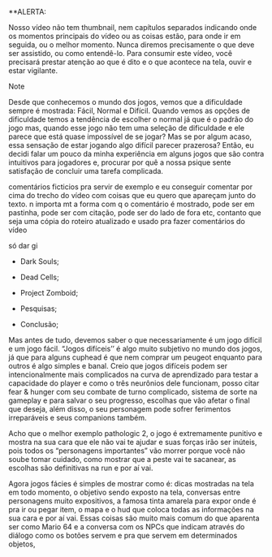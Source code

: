 
**ALERTA: 

Nosso vídeo não tem thumbnail, nem capítulos separados indicando onde os momentos principais do vídeo ou as coisas estão, para onde ir em seguida, ou o melhor momento. Nunca diremos precisamente o que deve ser assistido, ou como entendê-lo. Para consumir este vídeo, você precisará prestar atenção ao que é dito e o que acontece na tela, ouvir e estar vigilante.

> [!NOTE]
> Desde que conhecemos o mundo dos jogos, vemos que a dificuldade sempre é mostrada: Fácil, Normal e Difícil. Quando vemos as opções de dificuldade temos a tendência de escolher o normal já que é o padrão do jogo mas, quando esse jogo não tem uma seleção de dificuldade e ele parece que está quase impossível de se jogar? Mas se por algum acaso, essa sensação de estar jogando algo difícil parecer prazerosa? Então, eu decidi falar um pouco da minha experiência em alguns jogos que são contra intuitivos para jogadores e, procurar por quê a nossa psique sente satisfação de concluir uma tarefa complicada.

comentários ficticios pra servir de exemplo e eu conseguir comentar por cima do trecho do vídeo com coisas que eu quero que apareçam junto do texto. 
n importa mt a forma com q o comentário é mostrado, pode ser em pastinha, pode ser com citação, pode ser do lado de fora etc, contanto que seja uma cópia do roteiro atualizado e usado pra fazer comentários do vídeo

só dar gi


- Dark Souls;

- Dead Cells; 

- Project Zomboid;

- Pesquisas;

- Conclusão;
 

Mas antes de tudo, devemos saber o que necessariamente é um jogo difícil e um jogo fácil. “Jogos difíceis’’ é algo muito subjetivo no mundo dos jogos, já que para alguns cuphead é que nem comprar um peugeot enquanto para outros é algo simples e banal. Creio que jogos difíceis podem ser intencionalmente mais complicados na curva de aprendizado para testar a capacidade do player e como o três neurônios dele funcionam, posso citar fear & hunger com seu combate de turno complicado, sistema de sorte na gameplay e para salvar o seu progresso, escolhas que vão afetar o final que deseja, além disso, o seu personagem pode sofrer ferimentos irreparáveis e seus companions também.

Acho que o melhor exemplo pathologic 2, o jogo é extremamente punitivo e mostra na sua cara que ele não vai te ajudar e suas forças irão ser inúteis, pois todos os “personagens importantes” vão morrer porque você não soube tomar cuidado, como mostrar que a peste vai te sacanear, as escolhas são definitivas na run e por aí vai. 

Agora jogos fácies é simples de mostrar como é: dicas mostradas na tela em todo momento, o objetivo sendo exposto na tela, conversas entre personagens muito expositivos, a famosa tinta amarela para expor onde é pra ir ou pegar item, o mapa e o hud que coloca todas as informações na sua cara e por aí vai. Essas coisas são muito mais comum do que aparenta ser como Mario 64 e a conversa com os NPCs que indicam através do diálogo como os botões servem e pra que servem em determinados objetos,